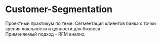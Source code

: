 # Customer-Segmentation
Проектный практикум по теме: Сегментация клиентов банка с точки зрения лояльности и ценности для бизнеса.  
Применяемый подход - RFM анализ.